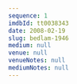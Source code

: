 ```yaml
---
sequence: 1
imdbId: tt0038343
date: 2008-02-19
slug: bedlam-1946
medium: null
venue: null
venueNotes: null
mediumNotes: null
---
```


